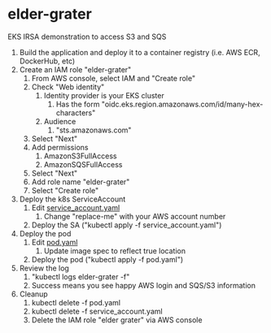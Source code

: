 # elder-grater
EKS IRSA demonstration to access S3 and SQS

1. Build the application and deploy it to a container registry (i.e. AWS ECR, DockerHub, etc)
1. Create an IAM role "elder-grater" 
    1. From AWS console, select IAM and "Create role"
    1. Check "Web identity" 
        1. Identity provider is your EKS cluster
            1. Has the form "oidc.eks.region.amazonaws.com/id/many-hex-characters"
        1. Audience
            1. "sts.amazonaws.com"
    1. Select "Next"
    1. Add permissions
        1. AmazonS3FullAccess
        1. AmazonSQSFullAccess
    1. Select "Next"
    1. Add role name "elder-grater"
    1. Select "Create role"
1. Deploy the k8s ServiceAccount
    1. Edit [service_account.yaml](https://github.com/guycole/elder-grater/blob/main/service_account.yaml)
        1. Change "replace-me" with your AWS account number
    1. Deploy the SA ("kubectl apply -f service_account.yaml")
1. Deploy the pod
    1. Edit [pod.yaml](https://github.com/guycole/elder-grater/blob/main/service_account.yaml) 
        1. Update image spec to reflect true location
    1. Deploy the pod ("kubectl apply -f pod.yaml")
1. Review the log
    1. "kubectl logs elder-grater -f"
    1. Success means you see happy AWS login and SQS/S3 information
1. Cleanup
    1. kubectl delete -f pod.yaml
    1. kubectl delete -f service_account.yaml
    1. Delete the IAM role "elder grater" via AWS console